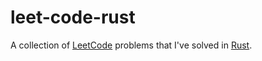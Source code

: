 # leet-code-rust
A collection of [LeetCode](https://leetcode-cn.com/) problems that I've solved in [Rust](Rust).